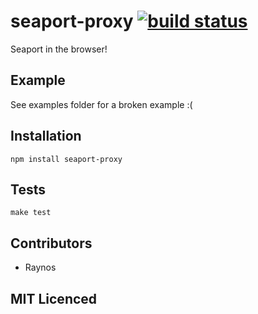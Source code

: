 # seaport-proxy [![build status][1]][2]

Seaport in the browser!

## Example

See examples folder for a broken example :(

## Installation

`npm install seaport-proxy`

## Tests

`make test`

## Contributors

 - Raynos

## MIT Licenced

  [1]: https://secure.travis-ci.org/Raynos/seaport-proxy.png
  [2]: http://travis-ci.org/Raynos/seaport-proxy